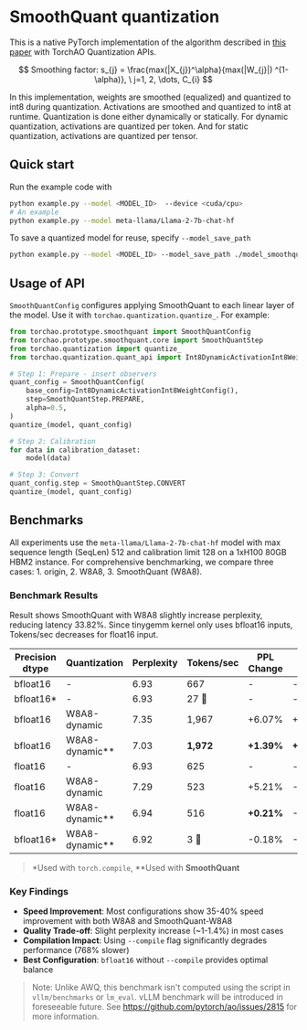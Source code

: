 # SmoothQuant quantization

This is a native PyTorch implementation of the algorithm described in [this paper](https://arxiv.org/abs/2211.10438) with TorchAO Quantization APIs.

$$
Smoothing factor: s_{j} = \frac{max(|X_{j})^\alpha}{max(|W_{j}|) ^(1-\alpha)}, \ j=1, 2, \dots, C_{i}
$$

In this implementation, weights are smoothed (equalized) and quantized to int8 during quantization. Activations are smoothed and quantized to int8 at runtime. Quantization is done either dynamically or statically. For dynamic quantization, activations are quantized per token. And for static quantization, activations are quantized per tensor.

## Quick start

Run the example code with

```bash
python example.py --model <MODEL_ID>  --device <cuda/cpu>
# An example
python example.py --model meta-llama/Llama-2-7b-chat-hf
```

To save a quantized model for reuse, specify `--model_save_path`

```bash
python example.py --model <MODEL_ID> --model_save_path ./model_smoothquant.pt
```

## Usage of API

`SmoothQuantConfig` configures applying SmoothQuant to each linear layer of the model. Use it with `torchao.quantization.quantize_`. For example:

```python
from torchao.prototype.smoothquant import SmoothQuantConfig
from torchao.prototype.smoothquant.core import SmoothQuantStep
from torchao.quantization import quantize_
from torchao.quantization.quant_api import Int8DynamicActivationInt8WeightConfig

# Step 1: Prepare - insert observers
quant_config = SmoothQuantConfig(
    base_config=Int8DynamicActivationInt8WeightConfig(),
    step=SmoothQuantStep.PREPARE,
    alpha=0.5,
)
quantize_(model, quant_config)

# Step 2: Calibration
for data in calibration_dataset:
    model(data)

# Step 3: Convert
quant_config.step = SmoothQuantStep.CONVERT
quantize_(model, quant_config)
```

## Benchmarks

All experiments use the `meta-llama/Llama-2-7b-chat-hf` model with max sequence length (SeqLen) 512 and calibration limit 128 on a 1xH100 80GB HBM2 instance. For comprehensive benchmarking, we compare three cases: 1. origin, 2. W8A8, 3. SmoothQuant (W8A8).

### Benchmark Results

Result shows SmoothQuant with W8A8 slightly increase perplexity, reducing latency 33.82%. Since tinygemm kernel only uses bfloat16 inputs, Tokens/sec decreases for float16 input.

| Precision dtype | Quantization | Perplexity | Tokens/sec | PPL Change | Speed Change |
|-----------|--------------|------------|------------|------------|--------------|
| bfloat16  |  -             | 6.93       | 667        |  -         |  -          |
| bfloat16* |  -             | 6.93       | 27    🐌   |  -         |  -          |
| bfloat16  | W8A8-dynamic   | 7.35       | 1,967      | +6.07%     | +33.89%     |
| bfloat16  | W8A8-dynamic** | 7.03       | **1,972**  | **+1.39%** | **+33.82%**     |
| float16   |  -             | 6.93       | 625        |  -         |  -          |
| float16   | W8A8-dynamic   | 7.29       | 523        | +5.21%     | -19.42%     |
| float16   | W8A8-dynamic** | 6.94       | 516        | **+0.21%** | -21.23%     |
| bfloat16* | W8A8-dynamic** | 6.92       | 3        🐌  | -0.18%     | -768.29%  |

> *Used with `torch.compile`, **Used with **SmoothQuant**

### Key Findings

- **Speed Improvement**: Most configurations show 35-40% speed improvement with both W8A8 and SmoothQuant-W8A8
- **Quality Trade-off**: Slight perplexity increase (~1-1.4%) in most cases
- **Compilation Impact**: Using `--compile` flag significantly degrades performance (768% slower)
- **Best Configuration**: `bfloat16` without `--compile` provides optimal balance

> Note: Unlike AWQ, this benchmark isn't computed using the script in `vllm/benchmarks` or `lm_eval`. vLLM benchmark will be introduced in foreseeable future. See https://github.com/pytorch/ao/issues/2815 for more information.
